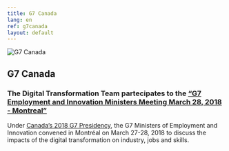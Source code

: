 ```yaml
---
title: G7 Canada
lang: en
ref: g7canada
layout: default
---
```

<div class="container">
<div class="row" style="margin-top: 10px !important; margin-bottom: 10px !important; ">
<div class="col-md-3">
	<img class="img-responsive " src="/images/g7canada.jpg" title="G7 Canada" alt="G7 Canada" />
</div>
<div class="col-md-9">
	<h2>G7 Canada</h2>
	<h3>The Digital Transformation Team partecipates to the <a href="https://www.international.gc.ca/world-monde/international_relations-relations_internationales/g7/documents/2018-03-27-chairs_summary-resume_presidents.aspx?lang=eng" target="_blank">“G7 Employment and Innovation Ministers Meeting March 28, 2018 - Montreal”</a></h3>
</div>
</div>

<div class="row">
	<div class="col-sm-12">
	<p>Under <a href="https://www.international.gc.ca/world-monde/international_relations-relations_internationales/g7/index.aspx?lang=eng#a3" target="_blank">Canada’s 2018 G7 Presidency</a>, the G7 Ministers of Employment and Innovation convened in Montréal on March 27-28, 2018 to discuss the impacts of the digital transformation on industry, jobs and skills.</p>
	</div>
</div>
</div>





